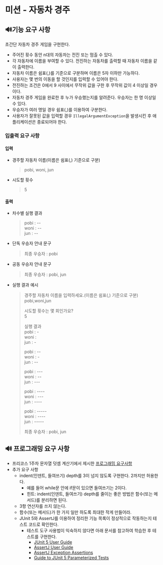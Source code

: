 # 미션 - 자동차 경주 
## 🔊기능 요구 사항 
초간단 자동차 경주 게임을 구현한다.
* 주어진 횟수 동안 n대의 자동차는 전진 또는 멈출 수 있다.
* 각 자동차에 이름을 부여할 수 있다. 전진하는 자동차를 출력할 때 자동차 이름을 같이 출력한다.
* 자동차 이름은 쉼표(,)를 기준으로 구분하며 이름은 5자 이하만 가능하다.
* 사용자는 몇 번의 이동을 할 것인지를 입력할 수 있어야 한다.
* 전진하는 조건은 0에서 9 사이에서 무작위 값을 구한 후 무작위 값이 4 이상일 경우이다.
* 자동차 경주 게임을 완료한 후 누가 우승했는지를 알려준다. 우승자는 한 명 이상일 수 있다.
* 우승자가 여러 명일 경우 쉼표(,)를 이용하여 구분한다.
* 사용자가 잘못된 값을 입력할 경우 `IllegalArgumentException`을 발생시킨 후 애플리케이션은 종료되어야 한다.
### 입출력 요구 사항
#### 입력
* 경주할 자동차 이름(이름은 쉼표(,) 기준으로 구분)
    >pobi, woni, jun
* 시도할 횟수
    >5
#### 출력
* 차수별 실행 결과 
    > pobi : --<br>
      woni : --<br>
      jun  : --

* 단독 우승자 안내 문구
    > 최종 우승자 : pobi
* 공동 우승자 안내 문구
    > 최종 우승자 : pobi, jun
* 실행 결과 예시 
    > 경주할 자동차 이름을 입력하세요.(이름은 쉼표(,) 기준으로 구분)<br>
    pobi,woni,jun <br>
  > 
  > 시도할 횟수는 몇 회인가요? <br>
  >  5 <br>
  > 
  > 실행 결과 <br>
  > pobi : - <br>
    woni : <br>
    jun : - <br>
  > 
  > pobi : -- <br>
    woni : -<br>
    jun : --<br>
  > 
  > pobi : ---<br>
    woni : --<br>
    jun : ---<br>
  > 
  > pobi : ----<br>
    woni : ---<br>
    jun : ----<br>
  > 
  > pobi : -----<br>
    woni : ----<br>
    jun : -----<br>
  > 
  > 최종 우승자 : pobi, jun

## 🔊 프로그래밍 요구 사항 
* 프리코스 1주차 문자열 덧셈 계산기에서 제시한 [프로그래밍 요구사항](https://github.com/usnijee/java-calculator-7/tree/usnijee)
* 추가 요구 사항
    * indent(인덴트, 들여쓰기) depth를 3이 넘지 않도록 구현한다. 2까지만 허용한다.
        * 예를 들어 while문 안에 if문이 있으면 들여쓰기는 2이다.
        * 힌트: indent(인덴트, 들여쓰기) depth를 줄이는 좋은 방법은 함수(또는 메서드)를 분리하면 된다.
    * 3항 연산자를 쓰지 않는다.
    * 함수(또는 메서드)가 한 가지 일만 하도록 최대한 작게 만들어라.
    * JUnit 5와 AssertJ를 이용하여 정리한 기능 목록이 정상적으로 작동하는지 테스트 코드로 확인한다.
        * 테스트 도구 사용법이 익숙하지 않다면 아래 문서를 참고하여 학습한 후 테스트를 구현한다.
            *  [JUnit 5 User Guide](https://junit.org/junit5/docs/current/user-guide)
            *  [AssertJ User Guide](https://assertj.github.io/doc)
            *  [AssertJ Exception Assertions](https://www.baeldung.com/assertj-exception-assertion)
            *  [Guide to JUnit 5 Parameterized Tests](https://www.baeldung.com/parameterized-tests-junit-5)
    
